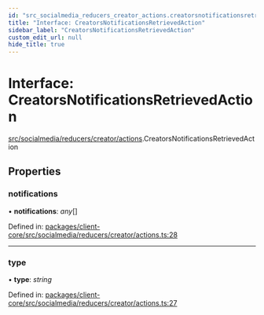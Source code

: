 ```yaml
---
id: "src_socialmedia_reducers_creator_actions.creatorsnotificationsretrievedaction"
title: "Interface: CreatorsNotificationsRetrievedAction"
sidebar_label: "CreatorsNotificationsRetrievedAction"
custom_edit_url: null
hide_title: true
---
```


# Interface: CreatorsNotificationsRetrievedAction

[src/socialmedia/reducers/creator/actions](../modules/src_socialmedia_reducers_creator_actions.md).CreatorsNotificationsRetrievedAction

## Properties

### notifications

• **notifications**: *any*[]

Defined in: [packages/client-core/src/socialmedia/reducers/creator/actions.ts:28](https://github.com/xr3ngine/xr3ngine/blob/673ad6a5f/packages/client-core/src/socialmedia/reducers/creator/actions.ts#L28)

___

### type

• **type**: *string*

Defined in: [packages/client-core/src/socialmedia/reducers/creator/actions.ts:27](https://github.com/xr3ngine/xr3ngine/blob/673ad6a5f/packages/client-core/src/socialmedia/reducers/creator/actions.ts#L27)
